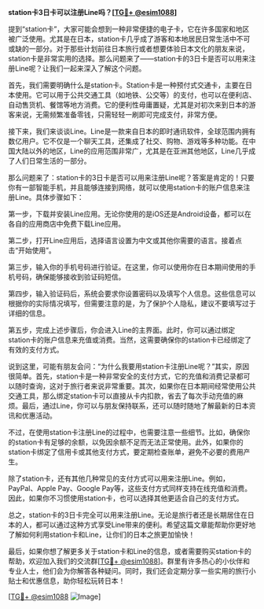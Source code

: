 **station卡3日卡可以注册Line吗？[[TG💪+ @esim1088](https://t.me/s/esim1088)]**

提到“station卡”，大家可能会想到一种非常便捷的电子卡，它在许多国家和地区被广泛使用。尤其是在日本，station卡几乎成了游客和本地居民日常生活中不可或缺的一部分。对于那些计划前往日本旅行或者想要体验日本文化的朋友来说，station卡是非常实用的选择。那么问题来了——station卡的3日卡是否可以用来注册Line呢？让我们一起来深入了解这个问题。

首先，我们需要明确什么是station卡。Station卡是一种预付式交通卡，主要在日本使用。它可以用于公共交通工具（如地铁、公交等）的支付，也可以在便利店、自动售货机、餐馆等地方消费。它的便利性毋庸置疑，尤其是对初次来到日本的游客来说，无需频繁准备零钱，只需轻轻一刷即可完成支付，非常方便。

接下来，我们来谈谈Line。Line是一款来自日本的即时通讯软件，全球范围内拥有数亿用户。它不仅是一个聊天工具，还集成了社交、购物、游戏等多种功能。在中国大陆以外的地区，Line的应用范围非常广，尤其是在亚洲其他地区，Line几乎成了人们日常生活的一部分。

那么问题来了：station卡的3日卡是否可以用来注册Line呢？答案是肯定的！只要你有一部智能手机，并且能够连接到网络，就可以使用station卡的账户信息来注册Line。具体步骤如下：

第一步，下载并安装Line应用。无论你使用的是iOS还是Android设备，都可以在各自的应用商店中免费下载Line应用。

第二步，打开Line应用后，选择语言设置为中文或其他你需要的语言。接着点击“开始使用”。

第三步，输入你的手机号码进行验证。在这里，你可以使用你在日本期间使用的手机号码，确保能够接收到验证码短信。

第四步，输入验证码后，系统会要求你设置密码以及填写个人信息。这些信息可以根据你的实际情况填写，但需要注意的是，为了保护个人隐私，建议不要填写过于详细的信息。

第五步，完成上述步骤后，你会进入Line的主界面。此时，你可以通过绑定station卡的账户信息来充值或消费。当然，这需要确保你的station卡已经绑定了有效的支付方式。

说到这里，可能有朋友会问：“为什么我要用station卡注册Line呢？”其实，原因很简单。首先，station卡是一种非常安全的支付方式，它的充值和消费记录都可以随时查询，这对于旅行者来说非常重要。其次，如果你在日本期间经常使用公共交通工具，那么绑定station卡可以直接从卡内扣款，省去了每次手动充值的麻烦。最后，通过Line，你可以与朋友保持联系，还可以随时随地了解最新的日本资讯和优惠活动。

不过，在使用station卡注册Line的过程中，也需要注意一些细节。比如，确保你的station卡有足够的余额，以免因余额不足而无法正常使用。此外，如果你的station卡绑定了信用卡或其他支付方式，要定期检查账单，避免不必要的费用产生。

除了station卡，还有其他几种常见的支付方式可以用来注册Line。例如，PayPal、Apple Pay、Google Pay等，这些支付方式同样支持在线充值和消费。因此，如果你不习惯使用station卡，也可以选择其他更适合自己的支付方式。

总之，station卡的3日卡完全可以用来注册Line。无论是旅行者还是长期居住在日本的人，都可以通过这种方式享受Line带来的便利。希望这篇文章能帮助你更好地了解如何利用station卡和Line，让你们的日本之旅更加愉快！

最后，如果你想了解更多关于station卡和Line的信息，或者需要购买station卡的帮助，欢迎加入我们的交流群[[TG💪+ @esim1088](https://t.me/s/esim1088)]。群里有许多热心的小伙伴和专业人士，他们会为你解答各种疑问。同时，我们还会定期分享一些实用的旅行小贴士和优惠信息，助你轻松玩转日本！

[[TG💪+ @esim1088](https://t.me/s/esim1088) ![Image](https://i.postimg.cc/4NQfJmqS/Snipaste-2025-05-13-00-14-12.png)]